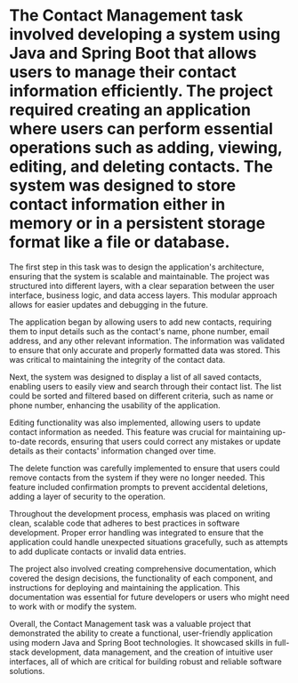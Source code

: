 # The Contact Management task involved developing a system using Java and Spring Boot that allows users to manage their contact information efficiently. The project required creating an application where users can perform essential operations such as adding, viewing, editing, and deleting contacts. The system was designed to store contact information either in memory or in a persistent storage format like a file or database.

The first step in this task was to design the application's architecture, ensuring that the system is scalable and maintainable. The project was structured into different layers, with a clear separation between the user interface, business logic, and data access layers. This modular approach allows for easier updates and debugging in the future.

The application began by allowing users to add new contacts, requiring them to input details such as the contact's name, phone number, email address, and any other relevant information. The information was validated to ensure that only accurate and properly formatted data was stored. This was critical to maintaining the integrity of the contact data.

Next, the system was designed to display a list of all saved contacts, enabling users to easily view and search through their contact list. The list could be sorted and filtered based on different criteria, such as name or phone number, enhancing the usability of the application.

Editing functionality was also implemented, allowing users to update contact information as needed. This feature was crucial for maintaining up-to-date records, ensuring that users could correct any mistakes or update details as their contacts' information changed over time.

The delete function was carefully implemented to ensure that users could remove contacts from the system if they were no longer needed. This feature included confirmation prompts to prevent accidental deletions, adding a layer of security to the operation.

Throughout the development process, emphasis was placed on writing clean, scalable code that adheres to best practices in software development. Proper error handling was integrated to ensure that the application could handle unexpected situations gracefully, such as attempts to add duplicate contacts or invalid data entries.

The project also involved creating comprehensive documentation, which covered the design decisions, the functionality of each component, and instructions for deploying and maintaining the application. This documentation was essential for future developers or users who might need to work with or modify the system.

Overall, the Contact Management task was a valuable project that demonstrated the ability to create a functional, user-friendly application using modern Java and Spring Boot technologies. It showcased skills in full-stack development, data management, and the creation of intuitive user interfaces, all of which are critical for building robust and reliable software solutions.
